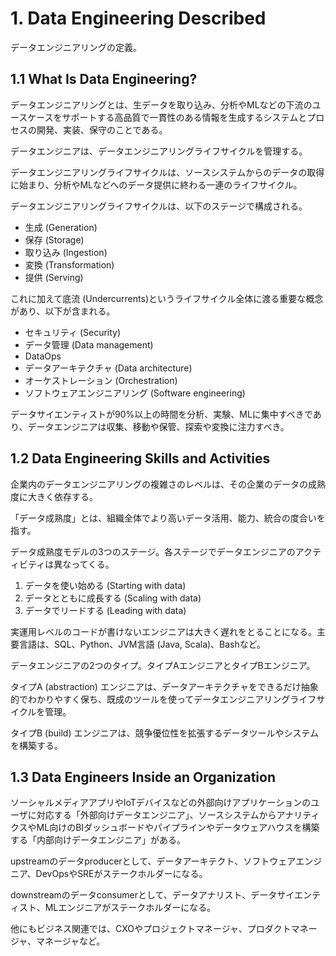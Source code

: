 # 1. Data Engineering Described

データエンジニアリングの定義。

## 1.1 What Is Data Engineering?

データエンジニアリングとは、生データを取り込み、分析やMLなどの下流のユースケースをサポートする高品質で一貫性のある情報を生成するシステムとプロセスの開発、実装、保守のことである。

データエンジニアは、データエンジニアリングライフサイクルを管理する。

データエンジニアリングライフサイクルは、ソースシステムからのデータの取得に始まり、分析やMLなどへのデータ提供に終わる一連のライフサイクル。

データエンジニアリングライフサイクルは、以下のステージで構成される。

- 生成 (Generation)
- 保存 (Storage)
- 取り込み (Ingestion)
- 変換 (Transformation)
- 提供 (Serving)

これに加えて底流 (Undercurrents)というライフサイクル全体に渡る重要な概念があり、以下が含まれる。

- セキュリティ (Security)
- データ管理 (Data management)
- DataOps
- データアーキテクチャ (Data architecture)
- オーケストレーション (Orchestration)
- ソフトウェアエンジニアリング (Software engineering)

データサイエンティストが90%以上の時間を分析、実験、MLに集中すべきであり、データエンジニアは収集、移動や保管、探索や変換に注力すべき。

## 1.2 Data Engineering Skills and Activities

企業内のデータエンジニアリングの複雑さのレベルは、その企業のデータの成熟度に大きく依存する。

「データ成熟度」とは、組織全体でより高いデータ活用、能力、統合の度合いを指す。

データ成熟度モデルの3つのステージ。各ステージでデータエンジニアのアクティビティは異なってくる。

1. データを使い始める (Starting with data)
2. データとともに成長する (Scaling with data)
3. データでリードする (Leading with data)

実運用レベルのコードが書けないエンジニアは大きく遅れをとることになる。主要言語は、SQL、Python、JVM言語 (Java, Scala)、Bashなど。

データエンジニアの2つのタイプ。タイプAエンジニアとタイプBエンジニア。

タイプA (abstraction) エンジニアは、データアーキテクチャをできるだけ抽象的でわかりやすく保ち、既成のツールを使ってデータエンジニアリングライフサイクルを管理。

タイプB (build) エンジニアは、競争優位性を拡張するデータツールやシステムを構築する。

## 1.3 Data Engineers Inside an Organization

ソーシャルメディアアプリやIoTデバイスなどの外部向けアプリケーションのユーザに対応する「外部向けデータエンジニア」、ソースシステムからアナリティクスやML向けのBIダッシュボードやパイプラインやデータウェアハウスを構築する「内部向けデータエンジニア」がある。

upstreamのデータproducerとして、データアーキテクト、ソフトウェアエンジニア、DevOpsやSREがステークホルダーになる。

downstreamのデータconsumerとして、データアナリスト、データサイエンティスト、MLエンジニアがステークホルダーになる。

他にもビジネス関連では、CXOやプロジェクトマネージャ、プロダクトマネージャ、マネージャなど。
